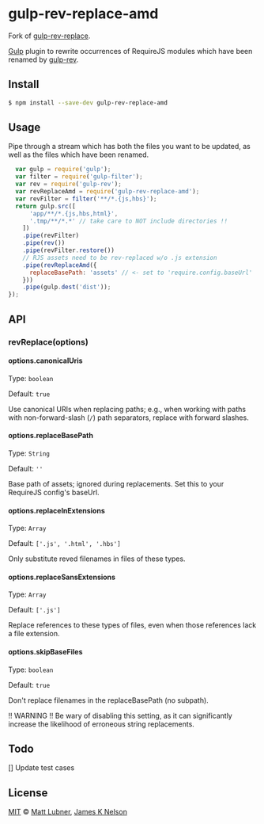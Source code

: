 gulp-rev-replace-amd
================

Fork of [gulp-rev-replace](https://github.com/jamesknelson/gulp-rev-replace).

[Gulp](https://github.com/gulpjs/gulp) plugin to rewrite occurrences of RequireJS modules which have been renamed by [gulp-rev](https://github.com/sindresorhus/gulp-rev).


## Install

```bash
$ npm install --save-dev gulp-rev-replace-amd
```


## Usage

Pipe through a stream which has both the files you want to be updated, as well as the files which have been renamed.

```js
  var gulp = require('gulp');
  var filter = require('gulp-filter');
  var rev = require('gulp-rev');
  var revReplaceAmd = require('gulp-rev-replace-amd');
  var revFilter = filter('**/*.{js,hbs}');
  return gulp.src([
      'app/**/*.{js,hbs,html}',
      '.tmp/**/*.*' // take care to NOT include directories !!
    ])
    .pipe(revFilter)
    .pipe(rev())
    .pipe(revFilter.restore())
    // RJS assets need to be rev-replaced w/o .js extension
    .pipe(revReplaceAmd({
      replaceBasePath: 'assets' // <- set to 'require.config.baseUrl'
    }))
    .pipe(gulp.dest('dist'));
});
```


## API

### revReplace(options)

#### options.canonicalUris
Type: `boolean`

Default: `true`

Use canonical URIs when replacing paths; e.g., when working with paths with non-forward-slash (`/`) path separators, replace with forward slashes.

#### options.replaceBasePath
Type: `String`

Default: `''`

Base path of assets; ignored during replacements. Set this to your RequireJS config's baseUrl.

#### options.replaceInExtensions
Type: `Array`

Default: `['.js', '.html', '.hbs']`

Only substitute reved filenames in files of these types.

#### options.replaceSansExtensions
Type: `Array`

Default: `['.js']`

Replace references to these types of files, even when those references lack a file extension.

#### options.skipBaseFiles
Type: `boolean`

Default: `true`

Don't replace filenames in the replaceBasePath (no subpath).

!! WARNING !! Be wary of disabling this setting, as it can significantly increase the likelihood of erroneous string replacements.


## Todo

[] Update test cases


## License

[MIT](http://opensource.org/licenses/MIT) © [Matt Lubner](http://mattlubner.com/), [James K Nelson](http://jamesknelson.com/)
